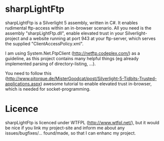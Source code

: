 sharpLightFtp
=============

sharpLightFtp is a Silverlight 5 assembly, written in C#. It enables rudimental ftp-access within an in-browser scenario.
All you need is the assembly "sharpLightFtp.dll", enable elevated trust in your Silverlight-project and a website running at port 943 at your ftp-server, which serves the supplied "ClientAccessPolicy.xml".

I am using System.Net.FtpClient (http://netftp.codeplex.com/) as a guideline, as this project contains many helpful things (eg already implemented parsing of directory-listing, ...).

You need to follow this (http://www.pitorque.de/MisterGoodcat/post/Silverlight-5-Tidbits-Trusted-applications.aspx) awesome tutorial to enable elevated trust in-browser, which is needed for socket-programming.

Licence
=============
sharpLightFtp is licenced under WTFPL (http://www.wtfpl.net/), but it would be nice if you link my project-site and inform me about any issues/bugfixes/... found/made, so that I can enhanc my project.